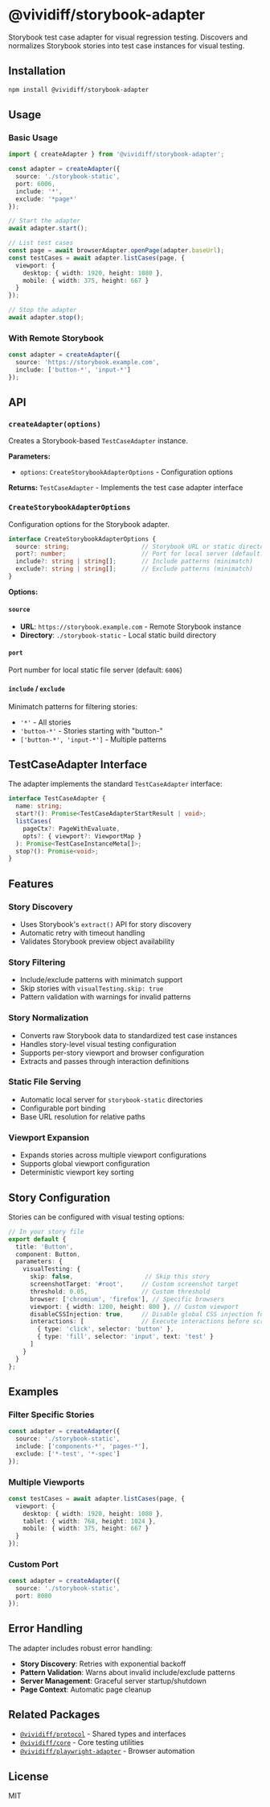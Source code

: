 # @vividiff/storybook-adapter

Storybook test case adapter for visual regression testing. Discovers and normalizes Storybook stories into test case instances for visual testing.

## Installation

```bash
npm install @vividiff/storybook-adapter
```

## Usage

### Basic Usage

```typescript
import { createAdapter } from '@vividiff/storybook-adapter';

const adapter = createAdapter({
  source: './storybook-static',
  port: 6006,
  include: '*',
  exclude: '*page*'
});

// Start the adapter
await adapter.start();

// List test cases
const page = await browserAdapter.openPage(adapter.baseUrl);
const testCases = await adapter.listCases(page, {
  viewport: {
    desktop: { width: 1920, height: 1080 },
    mobile: { width: 375, height: 667 }
  }
});

// Stop the adapter
await adapter.stop();
```

### With Remote Storybook

```typescript
const adapter = createAdapter({
  source: 'https://storybook.example.com',
  include: ['button-*', 'input-*']
});
```

## API

### `createAdapter(options)`

Creates a Storybook-based `TestCaseAdapter` instance.

**Parameters:**
- `options`: `CreateStorybookAdapterOptions` - Configuration options

**Returns:** `TestCaseAdapter` - Implements the test case adapter interface

### `CreateStorybookAdapterOptions`

Configuration options for the Storybook adapter.

```typescript
interface CreateStorybookAdapterOptions {
  source: string;                    // Storybook URL or static directory path
  port?: number;                     // Port for local server (default: 6006)
  include?: string | string[];       // Include patterns (minimatch)
  exclude?: string | string[];       // Exclude patterns (minimatch)
}
```

**Options:**

#### `source`
- **URL**: `https://storybook.example.com` - Remote Storybook instance
- **Directory**: `./storybook-static` - Local static build directory

#### `port`
Port number for local static file server (default: `6006`)

#### `include` / `exclude`
Minimatch patterns for filtering stories:
- `'*'` - All stories
- `'button-*'` - Stories starting with "button-"
- `['button-*', 'input-*']` - Multiple patterns

## TestCaseAdapter Interface

The adapter implements the standard `TestCaseAdapter` interface:

```typescript
interface TestCaseAdapter {
  name: string;
  start?(): Promise<TestCaseAdapterStartResult | void>;
  listCases(
    pageCtx?: PageWithEvaluate,
    opts?: { viewport?: ViewportMap }
  ): Promise<TestCaseInstanceMeta[]>;
  stop?(): Promise<void>;
}
```

## Features

### Story Discovery
- Uses Storybook's `extract()` API for story discovery
- Automatic retry with timeout handling
- Validates Storybook preview object availability

### Story Filtering
- Include/exclude patterns with minimatch support
- Skip stories with `visualTesting.skip: true`
- Pattern validation with warnings for invalid patterns

### Story Normalization
- Converts raw Storybook data to standardized test case instances
- Handles story-level visual testing configuration
- Supports per-story viewport and browser configuration
- Extracts and passes through interaction definitions

### Static File Serving
- Automatic local server for `storybook-static` directories
- Configurable port binding
- Base URL resolution for relative paths

### Viewport Expansion
- Expands stories across multiple viewport configurations
- Supports global viewport configuration
- Deterministic viewport key sorting

## Story Configuration

Stories can be configured with visual testing options:

```typescript
// In your story file
export default {
  title: 'Button',
  component: Button,
  parameters: {
    visualTesting: {
      skip: false,                    // Skip this story
      screenshotTarget: '#root',     // Custom screenshot target
      threshold: 0.05,               // Custom threshold
      browser: ['chromium', 'firefox'], // Specific browsers
      viewport: { width: 1200, height: 800 }, // Custom viewport
      disableCSSInjection: true,     // Disable global CSS injection for this story
      interactions: [                // Execute interactions before screenshot - needs a browser adapter
        { type: 'click', selector: 'button' },
        { type: 'fill', selector: 'input', text: 'test' }
      ]
    }
  }
};
```

## Examples

### Filter Specific Stories

```typescript
const adapter = createAdapter({
  source: './storybook-static',
  include: ['components-*', 'pages-*'],
  exclude: ['*-test', '*-spec']
});
```

### Multiple Viewports

```typescript
const testCases = await adapter.listCases(page, {
  viewport: {
    desktop: { width: 1920, height: 1080 },
    tablet: { width: 768, height: 1024 },
    mobile: { width: 375, height: 667 }
  }
});
```

### Custom Port

```typescript
const adapter = createAdapter({
  source: './storybook-static',
  port: 8080
});
```

## Error Handling

The adapter includes robust error handling:

- **Story Discovery**: Retries with exponential backoff
- **Pattern Validation**: Warns about invalid include/exclude patterns
- **Server Management**: Graceful server startup/shutdown
- **Page Context**: Automatic page cleanup

## Related Packages

- [`@vividiff/protocol`](../protocol/README.md) - Shared types and interfaces
- [`@vividiff/core`](../core/README.md) - Core testing utilities
- [`@vividiff/playwright-adapter`](../playwright-adapter/README.md) - Browser automation

## License

MIT
